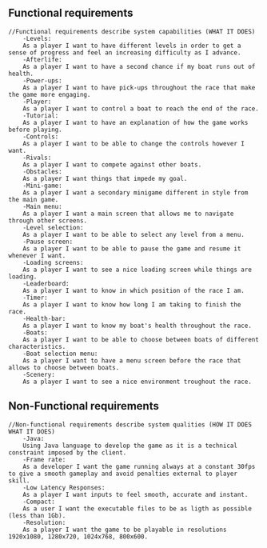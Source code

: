 ## Functional requirements
	//Functional requirements describe system capabilities (WHAT IT DOES)
		-Levels:
		As a player I want to have different levels in order to get a sense of progress and feel an increasing difficulty as I advance.
		-Afterlife:
		As a player I want to have a second chance if my boat runs out of health.
		-Power-ups:
		As a player I want to have pick-ups throughout the race that make the game more engaging. 
		-Player:
		As a player I want to control a boat to reach the end of the race.
		-Tutorial:
		As a player I want to have an explanation of how the game works before playing.
		-Controls:
		As a player I want to be able to change the controls however I want.
		-Rivals:
		As a player I want to compete against other boats.
		-Obstacles:
		As a player I want things that impede my goal.
		-Mini-game:
		As a player I want a secondary minigame different in style from the main game.
		-Main menu:
		As a player I want a main screen that allows me to navigate through other screens.
		-Level selection:
		As a player I want to be able to select any level from a menu. 
		-Pause screen:
		As a player I want to be able to pause the game and resume it whenever I want.
		-Loading screens:
		As a player I want to see a nice loading screen while things are loading. 
		-Leaderboard:
		As a player I want to know in which position of the race I am.
		-Timer:
		As a player I want to know how long I am taking to finish the race.
		-Health-bar:
		As a player I want to know my boat's health throughout the race.
		-Boats:
		As a player I want to be able to choose between boats of different characteristics.
		-Boat selection menu:
		As a player I want to have a menu screen before the race that allows to choose between boats.
		-Scenery:
		As a player I want to see a nice environment troughout the race.


## Non-Functional requirements
	//Non-functional requirements describe system qualities (HOW IT DOES WHAT IT DOES)
		-Java:
		Using Java language to develop the game as it is a technical constraint imposed by the client.
		-Frame rate:
		As a developer I want the game running always at a constant 30fps to give a smooth gameplay and avoid penalties external to player skill.
		-Low Latency Responses:
		As a player I want inputs to feel smooth, accurate and instant.
		-Compact:
		As a user I want the executable files to be as ligth as possible (less than 1Gb).
		-Resolution:
		As a player I want the game to be playable in resolutions 1920x1080, 1280x720, 1024x768, 800x600.
